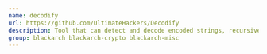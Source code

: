 ```yaml
---
name: decodify
url: https://github.com/UltimateHackers/Decodify
description: Tool that can detect and decode encoded strings, recursively.
group: blackarch blackarch-crypto blackarch-misc
---
```

